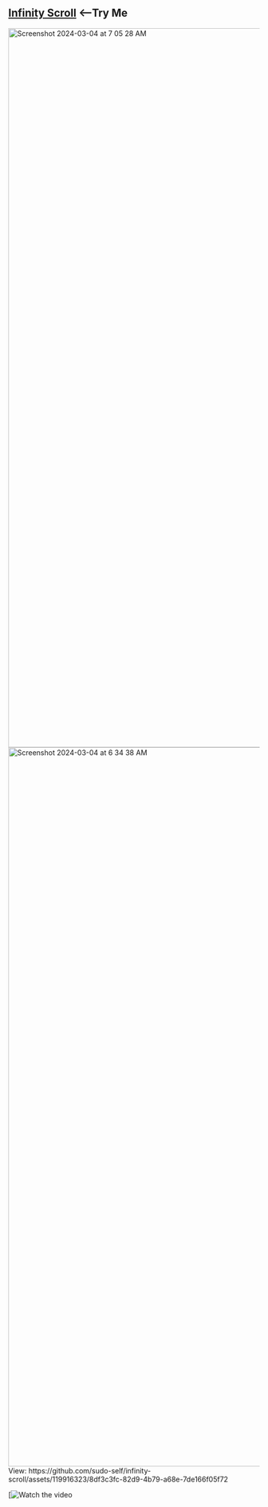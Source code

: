 ## <a href="https://ilostmyipad.vercel.app">Infinity Scroll</a>&nbsp;<--Try Me<br>

<img width="1440" alt="Screenshot 2024-03-04 at 7 05 28 AM" src="https://github.com/sudo-self/infinity-scroll/assets/119916323/2485bae8-494b-44a0-b214-0724da05649a">
<img width="1440" alt="Screenshot 2024-03-04 at 6 34 38 AM" src="https://github.com/sudo-self/infinity-scroll/assets/119916323/0acdfe68-c5fd-4a90-a8d7-799759396de3">
View: https://github.com/sudo-self/infinity-scroll/assets/119916323/8df3c3fc-82d9-4b79-a68e-7de166f05f72

[![Watch the video](https://bucket.jessejesse.com)

